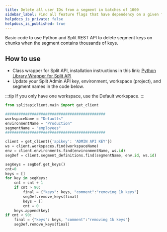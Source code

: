 ```yaml
---
title: Delete all user IDs from a segment in batches of 1000
sidebar_label: Find all feature flags that have dependency on a given flag
helpdocs_is_private: false
helpdocs_is_published: true
---
```


<p>
  <button hidden style={{borderRadius:'8px', border:'1px', fontFamily:'Courier New', fontWeight:'800', textAlign:'left'}}> help.split.io link: https://help.split.io/hc/en-us/articles/360030837932-Python-Admin-API-sample-Delete-thousands-of-keys-in-a-segment <br />  ✘ shouldn't '90' in the example be '999' ? </button>
</p>

Basic code to use Python and Split REST API to delete segment keys on chunks when the segment contains thousands of keys.

## How to use

 - Class wrapper for Split API, installation instructions in this link: [Python Library Wrapper for Split API](https://help.split.io/hc/en-us/articles/4412331052685)
 - Update your Split Admin API key, environment, workspace (project), and segment names in the code below.

 :::tip
 If you only have one workspace, use the Default workspace.
 :::

```python
from splitapiclient.main import get_client

#############################################
workspaceName = "Defaults"
environmentName = "Production"
segmentName = "employees"
#############################################

client = get_client({'apikey': 'ADMIN API KEY'})
ws = client.workspaces.find(workspaceName)
env = client.environments.find(environmentName, ws.id)
segDef = client.segment_definitions.find(segmentName, env.id, ws.id)

segKeys = segDef.get_keys()
cnt=0
keys = []
for key in segKeys:
    cnt = cnt + 1
    if cnt > 90:
        final = {"keys": keys, "comment":"removing 1k keys"}
        segDef.remove_keys(final)
        keys = []
        cnt = 0
    keys.append(key)
if cnt < 90:
    final = {"keys": keys, "comment":"removing 1k keys"}
    segDef.remove_keys(final)
```